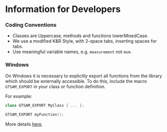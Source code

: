 # Information for Developers

### Coding Conventions

* Classes are Uppercase, methods and functions lowerMixedCase.
* We use a modified K&R Style, with 2-space tabs, inserting spaces for tabs.
* Use meaningful variable names, e.g. `measurement` not `msm`.


### Windows

On Windows it is necessary to explicitly export all functions from the library which should be externally accessible. To do this, include the macro `GTSAM_EXPORT` in your class or function definition.

For example:
```cpp
class GTSAM_EXPORT MyClass { ... };

GTSAM_EXPORT myFunction();
```

More details [here](Using-GTSAM-EXPORT.md).
